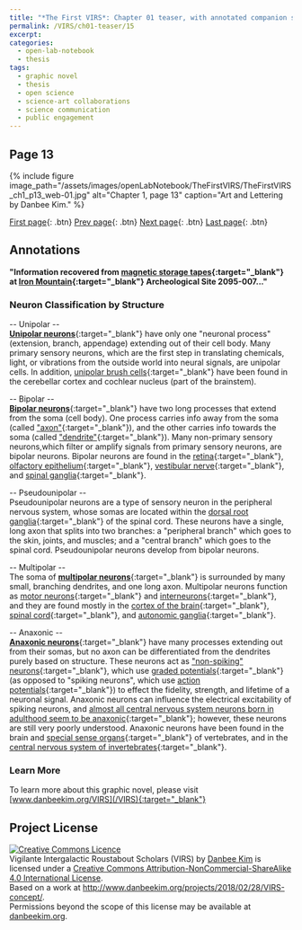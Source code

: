 ```yaml
---
title: "*The First VIRS*: Chapter 01 teaser, with annotated companion script"
permalink: /VIRS/ch01-teaser/15
excerpt: 
categories:
  - open-lab-notebook
  - thesis
tags:
  - graphic novel
  - thesis
  - open science
  - science-art collaborations
  - science communication
  - public engagement
---
```

## Page 13

{% include figure image_path="/assets/images/openLabNotebook/TheFirstVIRS/TheFirstVIRS_ch1_p13_web-01.jpg" 
alt="Chapter 1, page 13" caption="Art and Lettering by Danbee Kim." %}

[First page](http://www.danbeekim.org/VIRS/ch01-teaser/01){: .btn} [Prev page](http://www.danbeekim.org/VIRS/ch01-teaser/14){: .btn} [Next page](http://www.danbeekim.org/VIRS/ch01-teaser/16){: .btn} [Last page](http://www.danbeekim.org/VIRS/ch01-teaser/17){: .btn}

## Annotations

**"Information recovered from [magnetic storage tapes](https://www.bloomberg.com/news/articles/2018-10-17/the-future-of-the-cloud-depends-on-magnetic-tape){:target="_blank"} at [Iron Mountain](https://en.wikipedia.org/wiki/Iron_Mountain_(company)){:target="_blank"} Archeological Site 2095-007..."**

### Neuron Classification by Structure

-- Unipolar --  
[**Unipolar neurons**](https://en.wikipedia.org/wiki/Unipolar_neuron){:target="_blank"} have only one "neuronal process" (extension, branch, appendage) extending out of their cell body. Many primary sensory neurons, which are the first step in translating chemicals, light, or vibrations from the outside world into neural signals, are unipolar cells. In addition, [unipolar brush cells](https://en.wikipedia.org/wiki/Unipolar_brush_cell){:target="_blank"} have been found in the cerebellar cortex and cochlear nucleus (part of the brainstem).

-- Bipolar --  
[**Bipolar neurons**](https://en.wikipedia.org/wiki/Bipolar_neuron){:target="_blank"} have two long processes that extend from the soma (cell body). One process carries info away from the soma (called ["axon"](https://en.wikipedia.org/wiki/Axon){:target="_blank"}), and the other carries info towards the soma (called ["dendrite"](https://en.wikipedia.org/wiki/Dendrite){:target="_blank"}). Many non-primary sensory neurons,which filter or amplify signals from primary sensory neurons, are bipolar neurons. Bipolar neurons are found in the [retina](https://en.wikipedia.org/wiki/Retina){:target="_blank"}, [olfactory epithelium](https://en.wikipedia.org/wiki/Olfactory_epithelium){:target="_blank"}, [vestibular nerve](https://en.wikipedia.org/wiki/Vestibular_nerve){:target="_blank"}, and [spinal ganglia](https://en.wikipedia.org/wiki/Dorsal_root_ganglion){:target="_blank"}.

-- Pseudounipolar --  
Pseudounipolar neurons are a type of sensory neuron in the peripheral nervous system, whose somas are located within the [dorsal root ganglia](https://en.wikipedia.org/wiki/Dorsal_root_ganglion){:target="_blank"} of the spinal cord. These neurons have a single, long axon that splits into two branches: a "peripheral branch" which goes to the skin, joints, and muscles; and a "central branch" which goes to the spinal cord. Pseudounipolar neurons develop from bipolar neurons.

-- Multipolar --  
The soma of [**multipolar neurons**](https://en.wikipedia.org/wiki/Multipolar_neuron){:target="_blank"} is surrounded by many small, branching dendrites, and one long axon. Multipolar neurons function as [motor neurons](https://en.wikipedia.org/wiki/Motor_neuron){:target="_blank"} and [interneurons](https://en.wikipedia.org/wiki/Interneuron){:target="_blank"}, and they are found mostly in the [cortex of the brain](https://en.wikipedia.org/wiki/Cerebral_cortex){:target="_blank"}, [spinal cord](https://en.wikipedia.org/wiki/Spinal_cord){:target="_blank"}, and [autonomic ganglia](https://en.wikipedia.org/wiki/Autonomic_ganglion){:target="_blank"}.

-- Anaxonic --  
[**Anaxonic neurons**](https://en.wikipedia.org/wiki/Anaxonic_neuron){:target="_blank"} have many processes extending out from their somas, but no axon can be differentiated from the dendrites purely based on structure. These neurons act as ["non-spiking" neurons](https://en.wikipedia.org/wiki/Non-spiking_neuron){:target="_blank"}, which use [graded potentials](https://en.wikipedia.org/wiki/Graded_potential){:target="_blank"} (as opposed to "spiking neurons", which use [action potentials](https://en.wikipedia.org/wiki/Action_potential){:target="_blank"}) to effect the fidelity, strength, and lifetime of a neuronal signal. Anaxonic neurons can influence the electrical excitability of spiking neurons, and [almost all central nervous system neurons born in adulthood seem to be anaxonic](https://cdn.elifesciences.org/articles/32373/elife-32373-v2.pdf#page=23){:target="_blank"}; however, these neurons are still very poorly understood. Anaxonic neurons have been found in the brain and [special sense organs](https://onlinelibrary.wiley.com/doi/pdf/10.1002/ar.22732){:target="_blank"} of vertebrates, and in the [central nervous system of invertebrates](https://www.jstage.jst.go.jp/article/aohc1988/52/Supplement/52_Supplement_139/_pdf){:target="_blank"}.

### Learn More

To learn more about this graphic novel, please visit [www.danbeekim.org/VIRS](/VIRS){:target="_blank"}

## Project License

<a rel="license" href="http://creativecommons.org/licenses/by-nc-sa/4.0/"><img alt="Creative Commons Licence" 
style="border-width:0" src="https://i.creativecommons.org/l/by-nc-sa/4.0/88x31.png" /></a><br /><span xmlns:dct="
http://purl.org/dc/terms/" property="dct:title">Vigilante Intergalactic Roustabout Scholars (VIRS)</span> by <a xmlns:cc="
http://creativecommons.org/ns#" href="danbeekim.org" property="cc:attributionName" rel="cc:attributionURL">Danbee Kim</a> 
is licensed under a <a rel="license" href="http://creativecommons.org/licenses/by-nc-sa/4.0/">Creative Commons 
Attribution-NonCommercial-ShareAlike 4.0 International License</a>.<br />Based on a work at <a xmlns:dct="
http://purl.org/dc/terms/" href="http://www.danbeekim.org/projects/2018/02/28/VIRS-concept/" rel="dct:source">
http://www.danbeekim.org/projects/2018/02/28/VIRS-concept/</a>.<br />Permissions beyond the scope of this license may be 
available at <a xmlns:cc="http://creativecommons.org/ns#" href="danbeekim.org" rel="cc:morePermissions">danbeekim.org</a>.
